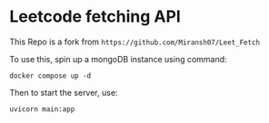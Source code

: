 # Leetcode fetching API

This Repo is a fork from `https://github.com/Miransh07/Leet_Fetch
`

To use this, spin up a mongoDB instance using command:

`docker compose up -d`

Then to start the server, use:

`uvicorn main:app`
